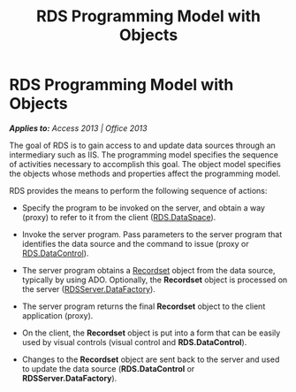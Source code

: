 ﻿---
title: RDS Programming Model with Objects
TOCTitle: RDS Programming Model with Objects
ms:assetid: 207150ec-8eb5-bec5-3059-db37a0e28c19
ms:mtpsurl: https://msdn.microsoft.com/en-us/library/JJ248987(v=office.15)
ms:contentKeyID: 48543663
ms.date: 09/18/2015
mtps_version: v=office.15
---

# RDS Programming Model with Objects


_**Applies to:** Access 2013 | Office 2013_

The goal of RDS is to gain access to and update data sources through an intermediary such as IIS. The programming model specifies the sequence of activities necessary to accomplish this goal. The object model specifies the objects whose methods and properties affect the programming model.

RDS provides the means to perform the following sequence of actions:

  - Specify the program to be invoked on the server, and obtain a way (proxy) to refer to it from the client ([RDS.DataSpace](dataspace-object-rds.md)).

  - Invoke the server program. Pass parameters to the server program that identifies the data source and the command to issue (proxy or [RDS.DataControl](datacontrol-object-rds.md)).

  - The server program obtains a [Recordset](recordset-object-ado.md) object from the data source, typically by using ADO. Optionally, the **Recordset** object is processed on the server ([RDSServer.DataFactory](datafactory-object-rdsserver.md)).

  - The server program returns the final **Recordset** object to the client application (proxy).

  - On the client, the **Recordset** object is put into a form that can be easily used by visual controls (visual control and **RDS.DataControl**).

  - Changes to the **Recordset** object are sent back to the server and used to update the data source (**RDS.DataControl** or **RDSServer.DataFactory**).


